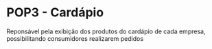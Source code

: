 # POP3 - Cardápio

Reponsável pela exibição dos produtos do cardápio de cada empresa, possibilitando consumidores realizarem pedidos
